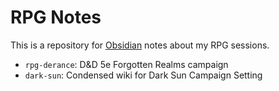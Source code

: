 RPG Notes
=========

This is a repository for [Obsidian](https://obsidian.md) notes about my RPG sessions.

- `rpg-derance`: D&D 5e Forgotten Realms campaign
- `dark-sun`: Condensed wiki for Dark Sun Campaign Setting
